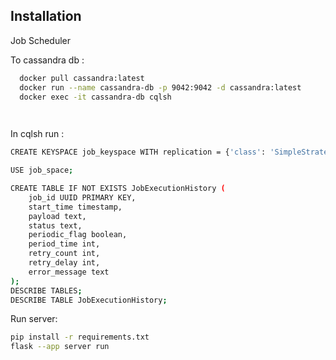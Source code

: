 
## Installation

Job Scheduler

To cassandra db : 

```bash
  docker pull cassandra:latest
  docker run --name cassandra-db -p 9042:9042 -d cassandra:latest
  docker exec -it cassandra-db cqlsh

  
```
In cqlsh run : 
```bash
CREATE KEYSPACE job_keyspace WITH replication = {'class': 'SimpleStrategy', 'replication_factor': 1};

USE job_space;

CREATE TABLE IF NOT EXISTS JobExecutionHistory (
    job_id UUID PRIMARY KEY,
    start_time timestamp,
    payload text,
    status text,
    periodic_flag boolean,
    period_time int,
    retry_count int,
    retry_delay int,
    error_message text
);                    
DESCRIBE TABLES;
DESCRIBE TABLE JobExecutionHistory;

```

Run server: 
``` bash
pip install -r requirements.txt
flask --app server run
```
